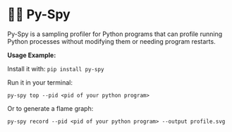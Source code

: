 # 🕵️‍♂️ Py-Spy

Py-Spy is a sampling profiler for Python programs that can profile running Python processes without modifying them or needing program restarts.

**Usage Example:**

Install it with: `pip install py-spy`

Run it in your terminal:

```shell
py-spy top --pid <pid of your python program>
```

Or to generate a flame graph:

```shell
py-spy record --pid <pid of your python program> --output profile.svg
```